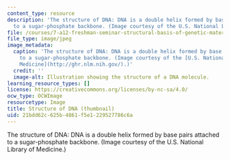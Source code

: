 ```yaml
---
content_type: resource
description: 'The structure of DNA: DNA is a double helix formed by base pairs attached
  to a sugar-phosphate backbone. (Image courtesy of the U.S. National Library of Medicine.)'
file: /courses/7-a12-freshman-seminar-structural-basis-of-genetic-material-nucleic-acids-fall-2005/21bdd62c625b4861f5e1229527786c6a_7-a12f05-th.jpg
file_type: image/jpeg
image_metadata:
  caption: 'The structure of DNA: DNA is a double helix formed by base pairs attached
    to a sugar-phosphate backbone. (Image courtesy of the [U.S. National Library of
    Medicine](http://ghr.nlm.nih.gov/).)'
  credit: ''
  image-alt: Illustration showing the structure of a DNA molecule.
learning_resource_types: []
license: https://creativecommons.org/licenses/by-nc-sa/4.0/
ocw_type: OCWImage
resourcetype: Image
title: Structure of DNA (thumbnail)
uid: 21bdd62c-625b-4861-f5e1-229527786c6a
---
```

The structure of DNA: DNA is a double helix formed by base pairs attached to a sugar-phosphate backbone. (Image courtesy of the U.S. National Library of Medicine.)